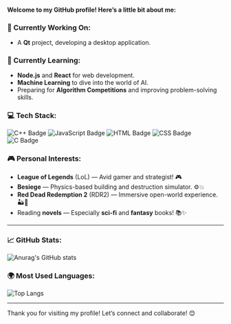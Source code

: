 #### Welcome to my GitHub profile! Here’s a little bit about me:

### 🔭 Currently Working On:
- A **Qt** project, developing a desktop application.

### 🌱 Currently Learning:
- **Node.js** and **React** for web development.
- **Machine Learning** to dive into the world of AI.
- Preparing for **Algorithm Competitions** and improving problem-solving skills.

### 💻 Tech Stack:
![C++ Badge](https://img.shields.io/badge/C++-blue?logo=c%2B%2B&logoColor=white)
![JavaScript Badge](https://img.shields.io/badge/JavaScript-yellow?logo=javascript&logoColor=white)
![HTML Badge](https://img.shields.io/badge/HTML-red?logo=html5&logoColor=white)
![CSS Badge](https://img.shields.io/badge/CSS-blue?logo=css3&logoColor=white)
![C Badge](https://img.shields.io/badge/C-green?logo=c&logoColor=white)

### 🎮 Personal Interests:
- **League of Legends** (LoL) — Avid gamer and strategist! 🎮
- **Besiege** — Physics-based building and destruction simulator. ⚙️💥
- **Red Dead Redemption 2** (RDR2) — Immersive open-world experience. 🏜️🐎
- Reading **novels** — Especially **sci-fi** and **fantasy** books! 📚✨

---

### 📈 GitHub Stats:
![Anurag's GitHub stats](https://github-readme-stats.vercel.app/api?username=blackdover)

### 🌍 Most Used Languages:
![Top Langs](https://github-readme-stats.vercel.app/api/top-langs/?username=blackdover)

---

Thank you for visiting my profile! Let’s connect and collaborate! 😊
